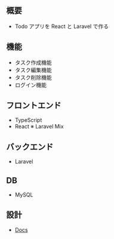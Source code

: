 ## 概要

-   Todo アプリを React と Laravel で作る

## 機能

-   タスク作成機能
-   タスク編集機能
-   タスク削除機能
-   ログイン機能

## フロントエンド

-   TypeScript
-   React
※ Laravel Mix

## バックエンド

-   Laravel

## DB

-   MySQL

## 設計
- [Docs](https://github.com/ryosuke1256/Todo-react-laravel/tree/develop/docs)
